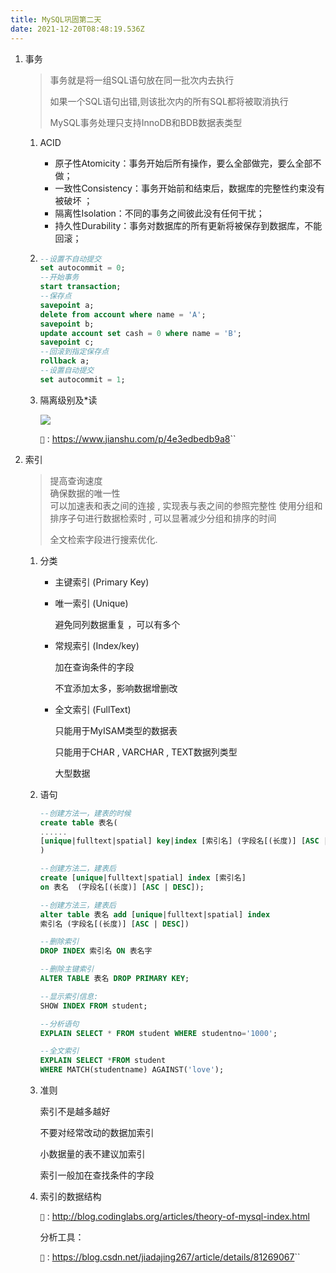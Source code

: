 ```yaml
---
title: MySQL巩固第二天
date: 2021-12-20T08:48:19.536Z
---
```

1. 事务

   > 事务就是将一组SQL语句放在同一批次内去执行 
   >
   > 如果一个SQL语句出错,则该批次内的所有SQL都将被取消执行 
   >
   > MySQL事务处理只支持InnoDB和BDB数据表类型

   1. ACID

      * 原子性Atomicity：事务开始后所有操作，要么全部做完，要么全部不做；
      * 一致性Consistency：事务开始前和结束后，数据库的完整性约束没有被破坏 ；
      * 隔离性Isolation：不同的事务之间彼此没有任何干扰；
      * 持久性Durability：事务对数据库的所有更新将被保存到数据库，不能回滚；
   2. ```sql
      --设置不自动提交
      set autocommit = 0;    
      --开始事务
      start transaction;
      --保存点
      savepoint a;
      delete from account where name = 'A';
      savepoint b;
      update account set cash = 0 where name = 'B';
      savepoint c;
      --回滚到指定保存点
      rollback a;
      --设置自动提交
      set autocommit = 1;
      ```
   3. 隔离级别及*读

      ![](images/隔离级别.png)

      `🔗：`<https://www.jianshu.com/p/4e3edbedb9a8>``
2. 索引

   > 提高查询速度\
   > 确保数据的唯一性\
   > 可以加速表和表之间的连接 , 实现表与表之间的参照完整性 使用分组和排序子句进行数据检索时 , 可以显著减少分组和排序的时间 
   >
   > 全文检索字段进行搜索优化.

   1. 分类

      * 主键索引 (Primary Key)
      * 唯一索引 (Unique)

        避免同列数据重复 ，可以有多个
      * 常规索引 (Index/key)

        加在查询条件的字段

        不宜添加太多，影响数据增删改
      * 全文索引 (FullText)

        只能用于MyISAM类型的数据表

        只能用于CHAR , VARCHAR , TEXT数据列类型

        大型数据
   2. 语句

      ```sql
      --创建方法一，建表的时候
      create table 表名(
      ......
      [unique|fulltext|spatial] key|index [索引名] (字段名[(长度)] [ASC | DESC]);
      )

      --创建方法二，建表后
      create [unique|fulltext|spatial] index [索引名] 
      on 表名  (字段名[(长度)] [ASC | DESC]);

      --创建方法三，建表后
      alter table 表名 add [unique|fulltext|spatial] index
      索引名 (字段名[(长度)] [ASC | DESC])

      --删除索引
      DROP INDEX 索引名 ON 表名字

      --删除主键索引
      ALTER TABLE 表名 DROP PRIMARY KEY;

      --显示索引信息: 
      SHOW INDEX FROM student;

      --分析语句
      EXPLAIN SELECT * FROM student WHERE studentno='1000';

      --全文索引
      EXPLAIN SELECT *FROM student 
      WHERE MATCH(studentname) AGAINST('love');
      ```
   3. 准则

      索引不是越多越好

      不要对经常改动的数据加索引

      小数据量的表不建议加索引

      索引一般加在查找条件的字段
   4. 索引的数据结构

      `🔗：`<http://blog.codinglabs.org/articles/theory-of-mysql-index.html>

      分析工具：

      `🔗：`<https://blog.csdn.net/jiadajing267/article/details/81269067>``